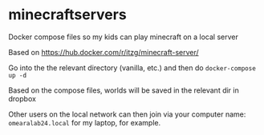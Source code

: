 # minecraftservers
Docker compose files so my kids can play minecraft on a local server

Based on https://hub.docker.com/r/itzg/minecraft-server/

Go into the the relevant directory (vanilla, etc.) and then do `docker-compose up -d`

Based on the compose files, worlds will be saved in the relevant dir in dropbox

Other users on the local network can then join via your computer name: `omearalab24.local` for my laptop, for example.
